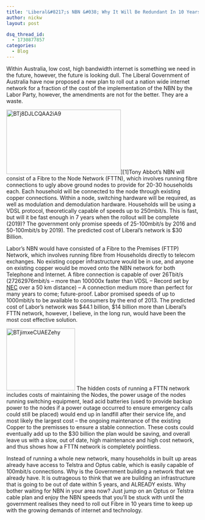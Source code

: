 ```yaml
---
title: 'Liberal&#8217;s NBN &#038; Why It Will Be Redundant In 10 Years'
author: nickw
layout: post

dsq_thread_id:
  - 1730877857
categories:
  - Blog
---
```

Within Australia, low cost, high bandwidth internet is something we need in the future, however, the future is looking dull. The Liberal Government of Australia have now proposed a new plan to roll out a nation wide internet network for a fraction of the cost of the implementation of the NBN by the Labor Party, however, the amendments are not for the better. They are a waste.

<img class="alignright size-medium wp-image-1193" alt="BTj8DJLCQAA2iA9" src="//cdn.nickwhyte.com/2013/BTj8DJLCQAA2iA9-300x169.jpg" width="300" height="169" />][1]Tony Abbot&#8217;s NBN will consist of a Fibre to the Node Network (FTTN), which involves running fibre connections to ugly above ground nodes to provide for 20-30 households each. Each household will be connected to the node through existing copper connections. Within a node, switching hardware will be required, as well as modulation and demodulation hardware. Households will be using a VDSL protocol, theoretically capable of speeds up to 250mbit/s. This is fast, but will it be fast enough in 7 years when the rollout will be complete (2019)? The government only promise speeds of 25-100mbit/s by 2016 and 50-100mbit/s by 2019). The predicted cost of Liberal&#8217;s network is $30 Billion.

Labor&#8217;s NBN would have consisted of a Fibre to the Premises (FTTP) Network, which involves running fibre from Households directly to telecom exchanges. No existing copper infrastructure would be in use, and anyone on existing copper would be moved onto the NBN network for both Telephone and Internet. A fibre connection is capable of over 26Tbit/s (27262976mbit/s &#8211; more than 100000x faster than VDSL &#8211; Record set by [NEC][2] over a 50 km distance) &#8211; A connection medium more than perfect for many years to come; future-proof. Labor promised speeds of up to 1000mbit/s to be available to consumers by the end of 2013. The predicted cost of Labor&#8217;s network was $44.1 billion, $14 billion more than Liberal&#8217;s FTTN network, however, I believe, in the long run, would have been the most cost effective solution.


<img class="alignleft  wp-image-1194" alt="BTjimxeCUAEZehy" src="//cdn.nickwhyte.com/2013/BTjimxeCUAEZehy-300x271.jpeg" width="180" height="163" />
The hidden costs of running a FTTN network includes costs of maintaining the Nodes, the power usage of the nodes running switching equipment, lead acid batteries (used to provide backup power to the nodes if a power outage occurred to ensure emergency calls could still be placed) would end up in landfill after their service life, and most likely the largest cost &#8211; the ongoing maintenance of the existing Copper to the premisses to ensure a stable connection. These costs could eventually add up to the $30 billion the plan would be saving, and overall leave us with a slow, out of date, high maintenance and high cost network, and thus shows how a FTTN network is completely pointless.

Instead of running a whole new network, many households in built up areas already have access to Telstra and Optus cable, which is easily capable of 100mbit/s connections. Why is the Government building a network that we already have. It is outrageous to think that we are building an infrastructure that is going to be out of date within 5 years, and ALREADY exists. Why bother waiting for NBN in your area now? Just jump on an Optus or Telstra cable plan and enjoy the NBN speeds that you&#8217;ll be stuck with until the government realises they need to roll out Fibre in 10 years time to keep up with the growing demands of internet and technology.

&nbsp;

 [2]: http://en.wikipedia.org/wiki/Fiber-optic_communication#Record_speeds